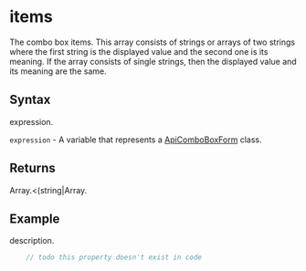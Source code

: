 # items

The combo box items. This array consists of strings or arrays of two strings where the first string is the displayed value and the second one is its meaning. If the array consists of single strings, then the displayed value and its meaning are the same.

## Syntax

expression.

`expression` - A variable that represents a [ApiComboBoxForm](../ApiComboBoxForm.md) class.

## Returns

Array.<(string|Array.

## Example

description.

```javascript
	// todo this property doesn't exist in code
```